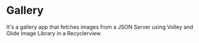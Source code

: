 # Gallery
It's a gallery app that fetches images from a JSON Server using Volley and Glide Image Library in a Recyclerview.

